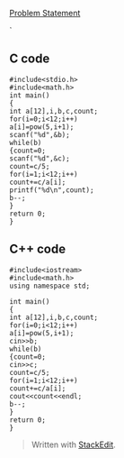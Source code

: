 [Problem Statement][1]


`

## C code

    #include<stdio.h>
    #include<math.h>
    int main()
    {
    int a[12],i,b,c,count;
    for(i=0;i<12;i++)
    a[i]=pow(5,i+1);
    scanf("%d",&b);
    while(b)
    {count=0;
    scanf("%d",&c);
    count=c/5;
    for(i=1;i<12;i++)
    count+=c/a[i];
    printf("%d\n",count);
    b--;
    }
    return 0;
    }
## C++ code ##

    #include<iostream>
    #include<math.h>
    using namespace std;
    
    int main()
    {
    int a[12],i,b,c,count;
    for(i=0;i<12;i++)
    a[i]=pow(5,i+1);
    cin>>b;
    while(b)
    {count=0;
    cin>>c;
    count=c/5;
    for(i=1;i<12;i++)
    count+=c/a[i];
    cout<<count<<endl;
    b--;
    }
    return 0;
    }
    
> Written with [StackEdit](https://stackedit.io/).


  [1]: http://www.spoj.com/problems/FCTRL/